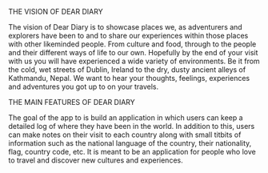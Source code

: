 THE VISION OF DEAR DIARY

The vision of Dear Diary is to showcase places we, as adventurers and explorers have been to and to share our experiences within those places with other likeminded people. From culture and food, through to the people and their different ways of life to our own. Hopefully by the end of your visit with us you will have experienced a wide variety of environments. Be it from the cold, wet streets of Dublin, Ireland to the dry, dusty ancient alleys of Kathmandu, Nepal. We want to hear your thoughts, feelings, experiences and adventures you got up to on your travels.

THE MAIN FEATURES OF DEAR DIARY

The goal of the app to is build an application in which users can keep a detailed log of where they have been in the world. In addition to this, users can make notes on their visit to each country along with small titbits of information such as the national language of the country, their nationality, flag, country code, etc. It is meant to be an application for people who love to travel and discover new cultures and experiences.

